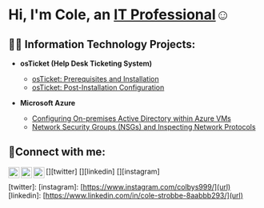 <h1>Hi, I'm Cole, an <a href="https://www.linkedin.com/in/cole-strobbe-8aabbb293/">IT Professional</a>☺</h1>

<h2>👨‍💻 Information Technology Projects:</h2>

- <b>osTicket (Help Desk Ticketing System)</b>
  - [osTicket: Prerequisites and Installation](https://github.com/ColeS16/osticket-prereqs)
  - [osTicket: Post-Installation Configuration](https://github.com/ColeS16/post-install-config)

- <b>Microsoft Azure</b>
  - [Configuring On-premises Active Directory within Azure VMs](https://github.com/ColeS16/azure-network-active-directory)
  - [Network Security Groups (NSGs) and Inspecting Network Protocols](https://github.com/joshmadakorcc/azure-network-protocols)

<h2>🤳Connect with me:</h2>

[<img align="left" alt="Josh | Twitter" width="22px" src="https://cdn.jsdelivr.net/npm/simple-icons@v3/icons/twitter.svg" />][twitter]
[<img align="left" alt="Josh | LinkedIn" width="22px" src="https://cdn.jsdelivr.net/npm/simple-icons@v3/icons/linkedin.svg" />][linkedin]
[<img align="left" alt="Josh | Instagram" width="22px" src="https://cdn.jsdelivr.net/npm/simple-icons@v3/icons/instagram.svg" />][instagram]

[twitter]: 
[instagram]: [https://www.instagram.com/colbys999/](url)
[linkedin]: [https://www.linkedin.com/in/cole-strobbe-8aabbb293/](url)
